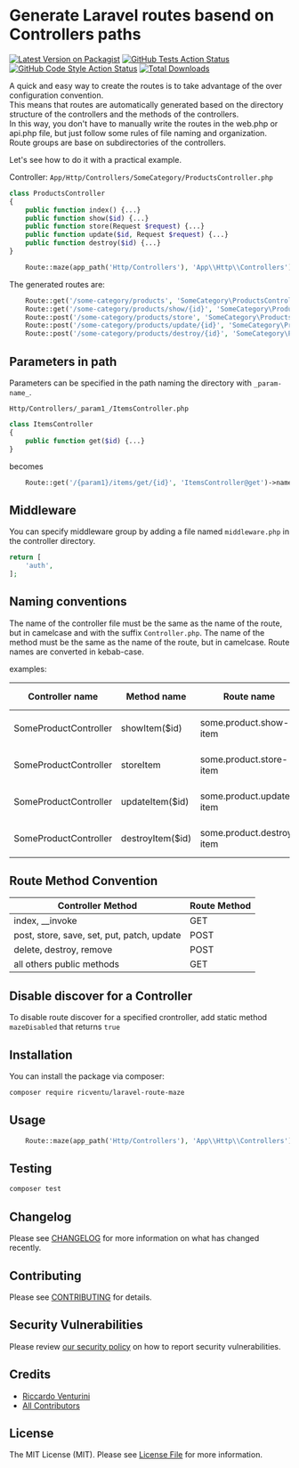 # Generate Laravel routes basend on Controllers paths 

[![Latest Version on Packagist](https://img.shields.io/packagist/v/ricventu/laravel-route-maze.svg?style=flat-square)](https://packagist.org/packages/ricventu/laravel-route-maze)
[![GitHub Tests Action Status](https://img.shields.io/github/actions/workflow/status/ricventu/laravel-route-maze/run-tests.yml?branch=main&label=tests&style=flat-square)](https://github.com/ricventu/laravel-route-maze/actions?query=workflow%3Arun-tests+branch%3Amain)
[![GitHub Code Style Action Status](https://img.shields.io/github/actions/workflow/status/ricventu/laravel-route-maze/fix-php-code-style-issues.yml?branch=main&label=code%20style&style=flat-square)](https://github.com/ricventu/laravel-route-maze/actions?query=workflow%3A"Fix+PHP+code+style+issues"+branch%3Amain)
[![Total Downloads](https://img.shields.io/packagist/dt/ricventu/laravel-route-maze.svg?style=flat-square)](https://packagist.org/packages/ricventu/laravel-route-maze)


A quick and easy way to create the routes is to take advantage of the over configuration convention.  
This means that routes are automatically generated based on the directory structure of the controllers and the methods of the controllers.  
In this way, you don't have to manually write the routes in the web.php or api.php file, but just follow some rules of file naming and organization.  
Route groups are base on subdirectories of the controllers.

Let's see how to do it with a practical example.

Controller: `App/Http/Controllers/SomeCategory/ProductsController.php`
```php
class ProductsController
{
    public function index() {...}
    public function show($id) {...}
    public function store(Request $request) {...}
    public function update($id, Request $request) {...}
    public function destroy($id) {...}
}
```
```php
    Route::maze(app_path('Http/Controllers'), 'App\\Http\\Controllers');
```

The generated routes are:
```php
    Route::get('/some-category/products', 'SomeCategory\ProductsController@index')->name('some-category.products.index');
    Route::get('/some-category/products/show/{id}', 'SomeCategory\ProductsController@show')->name('some-category.products.show');
    Route::post('/some-category/products/store', 'SomeCategory\ProductsController@store')->name('some-category.products.store');
    Route::post('/some-category/products/update/{id}', 'SomeCategory\ProductsController@update')->name('some-category.products.update');
    Route::post('/some-category/products/destroy/{id}', 'SomeCategory\ProductsController@destroy')->name('some-category.products.destroy');
```

## Parameters in path

Parameters can be specified in the path naming the directory with `_param-name_`.

`Http/Controllers/_param1_/ItemsController.php`

```php
class ItemsController
{
    public function get($id) {...}
}
```
becomes

```php
    Route::get('/{param1}/items/get/{id}', 'ItemsController@get')->name('items.get');
```

## Middleware

You can specify middleware group by adding a file named `middleware.php` in the controller directory.

```php
return [
    'auth',
];
```

## Naming conventions

The name of the controller file must be the same as the name of the route, but in camelcase and with the suffix `Controller.php`.
The name of the method must be the same as the name of the route, but in camelcase.
Route names are converted in kebab-case.

examples:

| Controller name       | Method name      | Route name                | Route path                      | Route Method |
|-----------------------|------------------|---------------------------|---------------------------------|--------------|
| SomeProductController | showItem($id)    | some.product.show-item    | /some-product/show-item/{id}    | GET          |
| SomeProductController | storeItem        | some.product.store-item   | /some-product/store-item        | POST         |
| SomeProductController | updateItem($id)  | some.product.update-item  | /some-product/update-item/{id}  | POST         |
| SomeProductController | destroyItem($id) | some.product.destroy-item | /some-product/destroy-item/{id} | POST         |

## Route Method Convention

| Controller Method                          | Route Method |
|--------------------------------------------|--------------|
| index, __invoke                            | GET          |
| post, store, save, set, put, patch, update | POST         |
| delete, destroy, remove                    | POST         |
| all others public methods                  | GET          |

## Disable discover for a Controller

To disable route discover for a specified crontroller, add static method `mazeDisabled` that returns `true`

## Installation

You can install the package via composer:

```bash
composer require ricventu/laravel-route-maze
```

## Usage

```php
    Route::maze(app_path('Http/Controllers'), 'App\\Http\\Controllers');
```

## Testing

```bash
composer test
```

## Changelog

Please see [CHANGELOG](CHANGELOG.md) for more information on what has changed recently.

## Contributing

Please see [CONTRIBUTING](CONTRIBUTING.md) for details.

## Security Vulnerabilities

Please review [our security policy](../../security/policy) on how to report security vulnerabilities.

## Credits

- [Riccardo Venturini](https://github.com/ricventu)
- [All Contributors](../../contributors)

## License

The MIT License (MIT). Please see [License File](LICENSE.md) for more information.
